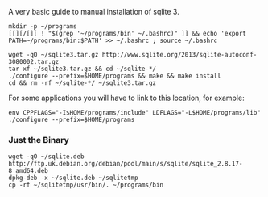 
A very basic guide to manual installation of sqlite 3.

~~~
mkdir -p ~/programs
[[][/[][ ! "$(grep '~/programs/bin' ~/.bashrc)" ]] && echo 'export PATH=~/programs/bin:$PATH' >> ~/.bashrc ; source ~/.bashrc
~~~

~~~
wget -qO ~/sqlite3.tar.gz http://www.sqlite.org/2013/sqlite-autoconf-3080002.tar.gz
tar xf ~/sqlite3.tar.gz && cd ~/sqlite-*/
./configure --prefix=$HOME/programs && make && make install
cd && rm -rf ~/sqlite-*/ ~/sqlite3.tar.gz
~~~

For some applications you will have to link to this location, for example:

~~~
env CPPFLAGS="-I$HOME/programs/include" LDFLAGS="-L$HOME/programs/lib" ./configure --prefix=$HOME/programs
~~~

### Just the Binary

~~~
wget -qO ~/sqlite.deb http://ftp.uk.debian.org/debian/pool/main/s/sqlite/sqlite_2.8.17-8_amd64.deb
dpkg-deb -x ~/sqlite.deb ~/sqlitetmp
cp -rf ~/sqlitetmp/usr/bin/. ~/programs/bin
~~~